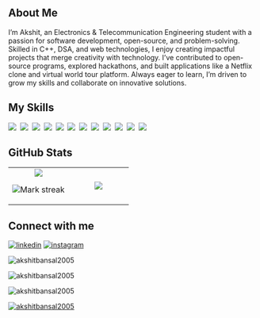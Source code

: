 ## About Me

I’m Akshit, an Electronics & Telecommunication Engineering student with a passion for software development, open-source, and problem-solving. Skilled in C++, DSA, and web technologies, I enjoy creating impactful projects that merge creativity with technology. I’ve contributed to open-source programs, explored hackathons, and built applications like a Netflix clone and virtual world tour platform. Always eager to learn, I’m driven to grow my skills and collaborate on innovative solutions.
## My Skills

<img src="https://img.shields.io/badge/C++-%2300599C.svg?logo=c%2B%2B&logoColor=white"> 
<img src="https://img.shields.io/badge/C-00599C?logo=c&logoColor=white"> 
<img src="https://img.shields.io/badge/CSS-1572B6?logo=css3&logoColor=fff"> 
<img src="https://img.shields.io/badge/HTML-%23E34F26.svg?logo=html5&logoColor=white"> 
<img src="https://img.shields.io/badge/JavaScript-F7DF1E?logo=javascript&logoColor=000"> 
<img src="https://img.shields.io/badge/Bootstrap-7952B3?logo=bootstrap&logoColor=fff"> 
<img src="https://img.shields.io/badge/Tailwind%20CSS-%2338B2AC.svg?logo=tailwind-css&logoColor=white"> 
<img src="https://img.shields.io/badge/Python-3776AB?logo=python&logoColor=fff"> 
<img src="https://img.shields.io/badge/GitHub-%23121011.svg?logo=github&logoColor=white"> 
<img src="https://img.shields.io/badge/Node.js-6DA55F?logo=node.js&logoColor=white"> 
<img src="https://img.shields.io/badge/ChatGPT-74aa9c?logo=openai&logoColor=white"> 
<img src="https://img.shields.io/badge/Google%20Gemini-886FBF?logo=googlegemini&logoColor=fff"> 

## GitHub Stats

<table><tbody><tr border="none"><td width="50%" align="center">
<img align="center" src="https://readme-stats-fork-mauve.vercel.app/api/?username=akshitbansal2005&theme=dark&show_icons=true&count_private=true">

<img alt="Mark streak" src="https://github-readme-streak-stats-five-roan.vercel.app?user=akshitbansal2005&theme=dark"></td><td width="50%" align="center">
<img align="center" src="https://readme-stats-fork-mauve.vercel.app/api/top-langs/?username=akshitbansal2005&theme=dark&hide_border=false&no-bg=true&no-frame=true&langs_count=6"></td></tr></tbody></table>

## Connect with me

<p><a target="_blank" href="https://www.linkedin.com/in/https://www.linkedin.com/in/akshit-bansal-a05247232/" style="display: inline-block;"><img src="https://img.shields.io/badge/linkedin-logo?style=for-the-badge&logo=linkedin&logoColor=white&color=%230a77b6" alt="linkedin" /></a>
<a target="_blank" href="https://www.instagram.com/_excusemeakshit_" style="display: inline-block;"><img src="https://img.shields.io/badge/instagram-logo?style=for-the-badge&logo=instagram&logoColor=white&color=%23F35369" alt="instagram" /></a></p>
<p><img align="center" src="https://github-readme-stats.vercel.app/api?username=akshitbansal2005&show_icons=true&locale=en" alt="akshitbansal2005" /></p>
<p><img align="center" src="https://github-readme-streak-stats.herokuapp.com/?user=akshitbansal2005&" alt="akshitbansal2005" /></p>
<p><img src="https://github-readme-stats.vercel.app/api/top-langs?username=akshitbansal2005&show_icons=true&locale=en&layout=compact" alt="akshitbansal2005" /></p>
<p><a href="https://github.com/ryo-ma/github-profile-trophy"><img src="https://github-profile-trophy.vercel.app/?username=akshitbansal2005" alt="akshitbansal2005" /></a></p>
